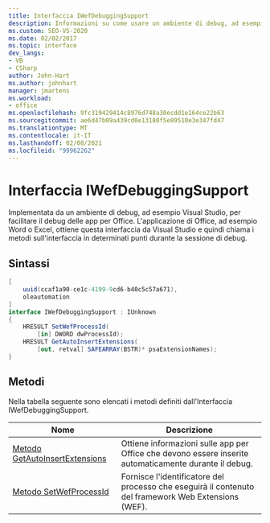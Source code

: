 ```yaml
---
title: Interfaccia IWefDebuggingSupport
description: Informazioni su come usare un ambiente di debug, ad esempio Visual Studio, per facilitare il debug di applicazioni Microsoft Office.
ms.custom: SEO-VS-2020
ms.date: 02/02/2017
ms.topic: interface
dev_langs:
- VB
- CSharp
author: John-Hart
ms.author: johnhart
manager: jmartens
ms.workload:
- office
ms.openlocfilehash: 9fc319429414c8976d748a30ecdd1e164ce22b63
ms.sourcegitcommit: ae6d47b09a439cd0e13180f5e89510e3e347fd47
ms.translationtype: MT
ms.contentlocale: it-IT
ms.lasthandoff: 02/08/2021
ms.locfileid: "99962262"
---
```

# <a name="iwefdebuggingsupport-interface"></a>Interfaccia IWefDebuggingSupport
  Implementata da un ambiente di debug, ad esempio Visual Studio, per facilitare il debug delle app per Office. L'applicazione di Office, ad esempio Word o Excel, ottiene questa interfaccia da Visual Studio e quindi chiama i metodi sull'interfaccia in determinati punti durante la sessione di debug.

## <a name="syntax"></a>Sintassi

```csharp
[
    uuid(ccaf1a90-ce1c-4199-9cd6-b40c5c57a671),
    oleautomation
]
interface IWefDebuggingSupport : IUnknown
{
    HRESULT SetWefProcessId(
        [in] DWORD dwProcessId);
    HRESULT GetAutoInsertExtensions(
        [out, retval] SAFEARRAY(BSTR)* psaExtensionNames);
}
```

## <a name="methods"></a>Metodi
 Nella tabella seguente sono elencati i metodi definiti dall'Interfaccia IWefDebuggingSupport.

|Nome|Descrizione|
|----------|-----------------|
|[Metodo GetAutoInsertExtensions](../vsto/getautoinsertextensions-method.md)|Ottiene informazioni sulle app per Office che devono essere inserite automaticamente durante il debug.|
|[Metodo SetWefProcessId](../vsto/setwefprocessid-method.md)|Fornisce l'identificatore del processo che eseguirà il contenuto del framework Web Extensions (WEF).|
